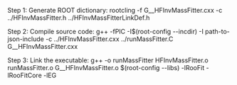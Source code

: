 
Step 1: Generate ROOT dictionary:
rootcling -f G__HFInvMassFitter.cxx -c ../HFInvMassFitter.h ../HFInvMassFitterLinkDef.h

Step 2: Compile source code:
g++ -fPIC -I$(root-config --incdir) -I path-to-json-include -c ../HFInvMassFitter.cxx ../runMassFitter.C G__HFInvMassFitter.cxx

Step 3: Link the executable:
g++ -o runMassFitter HFInvMassFitter.o runMassFitter.o G__HFInvMassFitter.o $(root-config --libs)  -lRooFit -lRooFitCore -lEG

